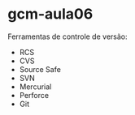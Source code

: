# gcm-aula06

Ferramentas de controle de versão:

* RCS
* CVS
* Source Safe
* SVN
* Mercurial
* Perforce
* Git
